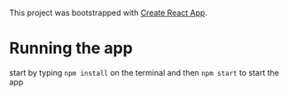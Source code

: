 This project was bootstrapped with [Create React App](https://github.com/facebook/create-react-app).

# Running the app

start by typing `npm install` on the terminal and then `npm start` to start the app
